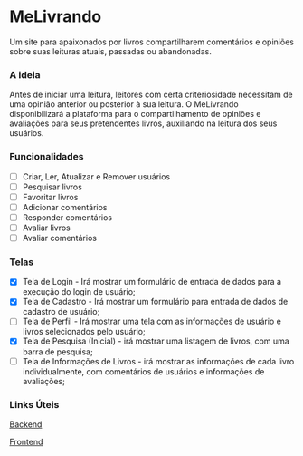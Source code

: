 # MeLivrando

  Um site para apaixonados por livros compartilharem comentários e opiniões sobre suas leituras atuais, passadas ou abandonadas.

### A ideia
  Antes de iniciar uma leitura, leitores com certa criteriosidade necessitam de uma opinião anterior ou posterior à sua leitura. O MeLivrando disponibilizará a plataforma para o compartilhamento de opiniões e avaliações para seus pretendentes livros, auxiliando na leitura dos seus usuários. 

### Funcionalidades
- [ ] Criar, Ler, Atualizar e Remover usuários
- [ ] Pesquisar livros
- [ ] Favoritar livros
- [ ] Adicionar comentários
- [ ] Responder comentários 
- [ ] Avaliar livros
- [ ] Avaliar comentários

### Telas
- [x] Tela de Login - Irá mostrar um formulário de entrada de dados para a execução do login de usuário;
- [x] Tela de Cadastro - Irá mostrar um formulário para entrada de dados de cadastro de usuário;
- [ ] Tela de Perfil - Irá mostrar uma tela com as informações de usuário e livros selecionados pelo usuário;
- [x] Tela de Pesquisa (Inicial) - irá mostrar uma listagem de livros, com uma barra de pesquisa;
- [ ] Tela de Informações de Livros - irá mostrar as informações de cada livro individualmente, com comentários de usuários e informações de avaliações;

### Links Úteis
[Backend](https://github.com/ibiaalice/MeLivrando/tree/master/backend/)

[Frontend](https://github.com/ibiaalice/MeLivrando/tree/master/frontend/)
